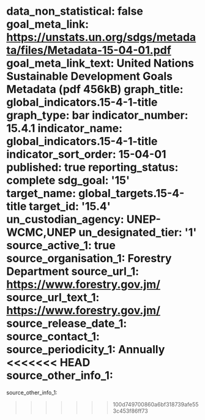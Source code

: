 data_non_statistical: false
goal_meta_link: https://unstats.un.org/sdgs/metadata/files/Metadata-15-04-01.pdf
goal_meta_link_text: United Nations Sustainable Development Goals Metadata (pdf 456kB)
graph_title: global_indicators.15-4-1-title
graph_type: bar
indicator_number: 15.4.1
indicator_name: global_indicators.15-4-1-title
indicator_sort_order: 15-04-01
published: true
reporting_status: complete
sdg_goal: '15'
target_name: global_targets.15-4-title
target_id: '15.4'
un_custodian_agency: UNEP-WCMC,UNEP
un_designated_tier: '1'
source_active_1: true
source_organisation_1: Forestry Department
source_url_1: https://www.forestry.gov.jm/
source_url_text_1: https://www.forestry.gov.jm/
source_release_date_1: 
source_contact_1: 
source_periodicity_1: Annually
<<<<<<< HEAD
source_other_info_1: 
=======
source_other_info_1: 
>>>>>>> 100d749700860a6bf318739afe553c453f86ff73
